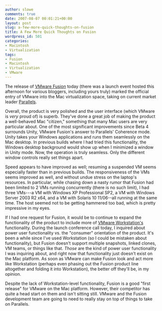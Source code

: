 ```yaml
---
author: slowe
comments: true
date: 2007-08-07 00:01:21+00:00
layout: post
slug: a-few-more-quick-thoughts-on-fusion
title: A Few More Quick Thoughts on Fusion
wordpress_id: 501
categories:
- Macintosh
- Virtualization
tags:
- Fusion
- Macintosh
- Virtualization
- VMware
---
```


The release of [VMware Fusion](http://www.vmware.com/products/fusion/) today (there was a launch event hosted this afternoon for various bloggers, including yours truly) marked the official entry of VMware into the Mac virtualization space, taking on current market leader [Parallels](http://www.parallels.com/).

Overall, the product is very polished and the user interface (which VMware is _very_ proud of) is superb. They've done a great job of making the product a well-behaved Mac "citizen," something that many Mac users are very particular about. One of the most significant improvements since Beta 4 surrounds Unity, VMware Fusion's answer to Parallels' Coherence mode. Unity takes your Windows applications and runs them seamlessly on the Mac desktop. In previous builds where I had tried this functionality, the Windows desktop background would show up when I minimized a window in Unity mode. Now, the operation is truly seamless. Only the different window controls really set things apart.

Speed appears to have improved as well; resuming a suspended VM seems especially faster than in previous builds. The responsiveness of the VMs seems improved as well, and without undue stress on the laptop's resources. In particular, while chasing down a nasty rumor that Fusion had been limited to 2 VMs running concurrently (there is no such limit), I had three VMs---a VM with Windows XP Professional SP2, a VM with Windows Server 2003 R2 x64, and a VM with Solaris 10 11/06--all running at the same time. The host seemed not to be getting hammered too bad, which is pretty impressive in my eyes.

If I had one request for Fusion, it would be to continue to expand the functionality of the product to include more of [VMware Workstation's](http://www.vmware.com/products/ws/) functionality. During the launch conference call today, I inquired about power user functionality vs. the "consumer" orientation of the product. It's been a while since I've used Workstation (so I could be mistaken about functionality), but Fusion doesn't support multiple snapshots, linked clones, VM teams, or things like that. _Those_ are the kind of power user functionality I was inquiring about, and right now that functionality just doesn't exist on the Mac platform. As soon as VMware can make Fusion look and act more like Workstation (perhaps even phasing out the Fusion product line altogether and folding it into Workstation), the better off they'll be, in my opinion.

Despite the lack of Workstation-level functionality, Fusion is a good "first release" for VMware on the Mac platform. However, their competitor has quite a head start on them and isn't sitting still. VMware and the Fusion development team are going to need to really stay on top of things to take on Parallels.

